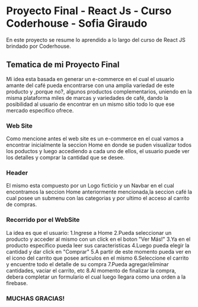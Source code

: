 # Proyecto Final - React Js - Curso Coderhouse - Sofia Giraudo

En este proyecto se resume lo aprendido a lo largo del curso de React JS brindado por Coderhouse.

## Tematica de mi Proyecto Final

Mi idea esta basada en generar un e-commerce en el cual el usuario amante del café pueda encontrarse con una amplia variedad de este producto y ,porque no?, algunos productos complementarios, uniendo en la misma plataforma miles de marcas y variedades de café, dando la posibilidad al usuario de encontrar en un mismo sitio todo lo que ese mercado especifico ofrece. 

### Web Site

Como mencione antes el web site es un e-commerce en el cual vamos a encontrar inicialmente la seccion Home en donde se puden visualizar todos los poductos y luego accediendo a cada uno de ellos, el usuario puede ver los detalles y comprar la cantidad que se desee. 

### Header

El mismo esta compuesto por un Logo ficticio y un Navbar en el cual encontramos la seccion Home anteriormente mencionada,la seccion café la cual posee un submenu con las categorias y por ultimo el acceso al carrito de compras.

### Recorrido por el WebSite

La idea es que el usuario:
1.Ingrese a Home
2.Pueda seleccionar un producto y acceder al mismo con un click en el boton "Ver Más!"
3.Ya en el producto especifico pueda leer sus caracteristicas
4.Luego pueda elegir la cantidad y dar click en "Comprar"
5.A partir de este momento pueda ver en el icono del carrito que posee articulos en el mismo
6.Seleccione el carrito y encuentre todo el detalle de su compra
7.Pueda agregar/eliminar cantidades, vaciar el carrito, etc
8.Al momento de finalizar la compra, debera completar un formulario el cual luego llegara como una orden a la firebase.

### MUCHAS GRACIAS!

